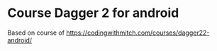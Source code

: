 # Course Dagger 2 for android
Based on course of https://codingwithmitch.com/courses/dagger22-android/

